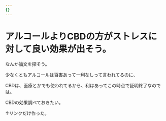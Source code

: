 ```yaml
---
{}
---
```

# アルコールよりCBDの方がストレスに対して良い効果が出そう。

なんか論文を探そう。

少なくともアルコールは百害あって一利なしって言われてるのに、

CBDは、医療とかでも使われてるから、利はあってこの時点で証明終了なのでは。

CBDの効果調べておきたい。

↑リンクだけ作った。